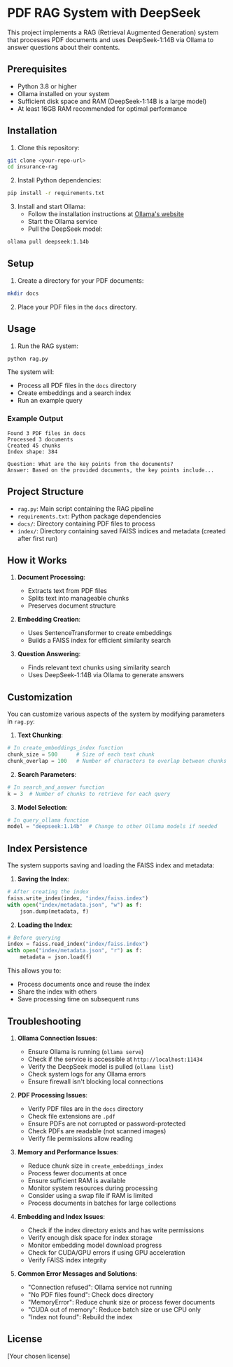 # PDF RAG System with DeepSeek

This project implements a RAG (Retrieval Augmented Generation) system that processes PDF documents and uses DeepSeek-1:14B via Ollama to answer questions about their contents.

## Prerequisites

- Python 3.8 or higher
- Ollama installed on your system
- Sufficient disk space and RAM (DeepSeek-1:14B is a large model)
- At least 16GB RAM recommended for optimal performance

## Installation

1. Clone this repository:
```bash
git clone <your-repo-url>
cd insurance-rag
```

2. Install Python dependencies:
```bash
pip install -r requirements.txt
```

3. Install and start Ollama:
   - Follow the installation instructions at [Ollama's website](https://ollama.ai/)
   - Start the Ollama service
   - Pull the DeepSeek model:
```bash
ollama pull deepseek:1.14b
```

## Setup

1. Create a directory for your PDF documents:
```bash
mkdir docs
```

2. Place your PDF files in the `docs` directory.

## Usage

1. Run the RAG system:
```bash
python rag.py
```

The system will:
- Process all PDF files in the `docs` directory
- Create embeddings and a search index
- Run an example query

### Example Output
```
Found 3 PDF files in docs
Processed 3 documents
Created 45 chunks
Index shape: 384

Question: What are the key points from the documents?
Answer: Based on the provided documents, the key points include...
```

## Project Structure

- `rag.py`: Main script containing the RAG pipeline
- `requirements.txt`: Python package dependencies
- `docs/`: Directory containing PDF files to process
- `index/`: Directory containing saved FAISS indices and metadata (created after first run)

## How it Works

1. **Document Processing**:
   - Extracts text from PDF files
   - Splits text into manageable chunks
   - Preserves document structure

2. **Embedding Creation**:
   - Uses SentenceTransformer to create embeddings
   - Builds a FAISS index for efficient similarity search

3. **Question Answering**:
   - Finds relevant text chunks using similarity search
   - Uses DeepSeek-1:14B via Ollama to generate answers

## Customization

You can customize various aspects of the system by modifying parameters in `rag.py`:

1. **Text Chunking**:
```python
# In create_embeddings_index function
chunk_size = 500      # Size of each text chunk
chunk_overlap = 100   # Number of characters to overlap between chunks
```

2. **Search Parameters**:
```python
# In search_and_answer function
k = 3  # Number of chunks to retrieve for each query
```

3. **Model Selection**:
```python
# In query_ollama function
model = "deepseek:1.14b"  # Change to other Ollama models if needed
```

## Index Persistence

The system supports saving and loading the FAISS index and metadata:

1. **Saving the Index**:
```python
# After creating the index
faiss.write_index(index, "index/faiss.index")
with open("index/metadata.json", "w") as f:
    json.dump(metadata, f)
```

2. **Loading the Index**:
```python
# Before querying
index = faiss.read_index("index/faiss.index")
with open("index/metadata.json", "r") as f:
    metadata = json.load(f)
```

This allows you to:
- Process documents once and reuse the index
- Share the index with others
- Save processing time on subsequent runs

## Troubleshooting

1. **Ollama Connection Issues**:
   - Ensure Ollama is running (`ollama serve`)
   - Check if the service is accessible at `http://localhost:11434`
   - Verify the DeepSeek model is pulled (`ollama list`)
   - Check system logs for any Ollama errors
   - Ensure firewall isn't blocking local connections

2. **PDF Processing Issues**:
   - Verify PDF files are in the `docs` directory
   - Check file extensions are `.pdf`
   - Ensure PDFs are not corrupted or password-protected
   - Check PDFs are readable (not scanned images)
   - Verify file permissions allow reading

3. **Memory and Performance Issues**:
   - Reduce chunk size in `create_embeddings_index`
   - Process fewer documents at once
   - Ensure sufficient RAM is available
   - Monitor system resources during processing
   - Consider using a swap file if RAM is limited
   - Process documents in batches for large collections

4. **Embedding and Index Issues**:
   - Check if the index directory exists and has write permissions
   - Verify enough disk space for index storage
   - Monitor embedding model download progress
   - Check for CUDA/GPU errors if using GPU acceleration
   - Verify FAISS index integrity

5. **Common Error Messages and Solutions**:
   - "Connection refused": Ollama service not running
   - "No PDF files found": Check docs directory
   - "MemoryError": Reduce chunk size or process fewer documents
   - "CUDA out of memory": Reduce batch size or use CPU only
   - "Index not found": Rebuild the index

## License

[Your chosen license] 